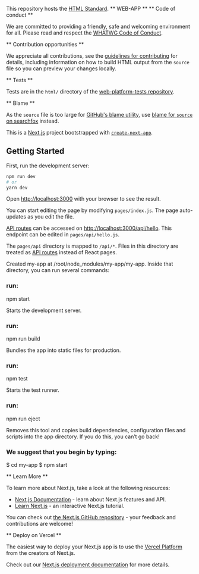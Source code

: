 This repository hosts the [HTML Standard](https://html.spec.whatwg.org/).
** WEB-APP **
** Code of conduct **

We are committed to providing a friendly, safe and welcoming environment for all. Please read and respect the [WHATWG Code of Conduct](https://whatwg.org/code-of-conduct).

** Contribution opportunities **

We appreciate all contributions, see the [guidelines for contributing](CONTRIBUTING.md) for details, including information on how to build HTML output from the `source` file so you can preview your changes locally.

** Tests **

Tests are in the `html/` directory of the [web-platform-tests repository](https://github.com/web-platform-tests/wpt).

** Blame **

As the `source` file is too large for [GitHub's blame utility](https://help.github.com/articles/tracing-changes-in-a-file/), use [blame for `source` on searchfox](https://searchfox.org/whatwg-html/source/source) instead.

This is a [Next.js](https://nextjs.org/) project bootstrapped with [`create-next-app`](https://github.com/vercel/next.js/tree/canary/packages/create-next-app).

## Getting Started

First, run the development server:

```bash
npm run dev
# or
yarn dev
```

Open [http://localhost:3000](http://localhost:3000) with your browser to see the result.

You can start editing the page by modifying `pages/index.js`. The page auto-updates as you edit the file.

[API routes](https://nextjs.org/docs/api-routes/introduction) can be accessed on [http://localhost:3000/api/hello](http://localhost:3000/api/hello). This endpoint can be edited in `pages/api/hello.js`.

The `pages/api` directory is mapped to `/api/*`. Files in this directory are treated as [API routes](https://nextjs.org/docs/api-routes/introduction) instead of React pages.

Created my-app at /root/node_modules/my-app/my-app.
Inside that directory, you can run several commands:

### run:

npm start

Starts the development server.

### run:

npm run build

Bundles the app into static files for production.

### run:

npm test

Starts the test runner.

### run:

npm run eject

Removes this tool and copies build dependencies, configuration files and scripts into the app directory. If you do this, you can’t go back!

### We suggest that you begin by typing:

$ cd my-app
$ npm start

** Learn More **

To learn more about Next.js, take a look at the following resources:

- [Next.js Documentation](https://nextjs.org/docs) - learn about Next.js features and API.
- [Learn Next.js](https://nextjs.org/learn) - an interactive Next.js tutorial.

You can check out [the Next.js GitHub repository](https://github.com/vercel/next.js/) - your feedback and contributions are welcome!

** Deploy on Vercel **

The easiest way to deploy your Next.js app is to use the [Vercel Platform](https://vercel.com/new?utm_medium=default-template&filter=next.js&utm_source=create-next-app&utm_campaign=create-next-app-readme) from the creators of Next.js.

Check out our [Next.js deployment documentation](https://nextjs.org/docs/deployment) for more details.
